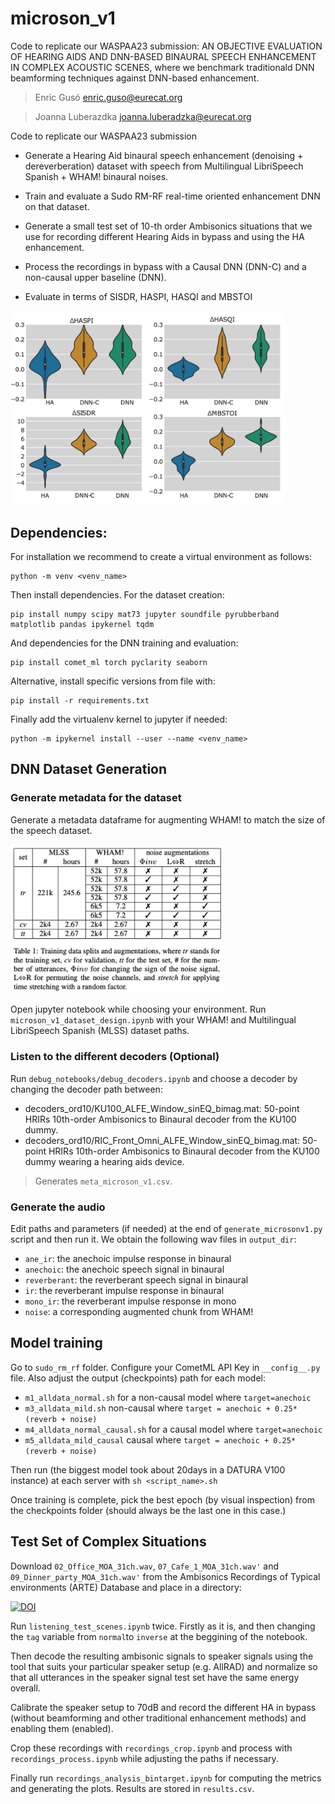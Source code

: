# microson_v1
Code to replicate our WASPAA23 submission: AN OBJECTIVE EVALUATION OF HEARING AIDS AND DNN-BASED BINAURAL SPEECH ENHANCEMENT IN COMPLEX ACOUSTIC SCENES, where we benchmark traditionald DNN beamforming techniques against DNN-based enhancement.
>Enric Gusó enric.guso@eurecat.org

>Joanna Luberazdka joanna.luberadzka@eurecat.org

Code to replicate our WASPAA23 submission

* Generate a Hearing Aid binaural speech enhancement (denoising + dereverberation) dataset with speech from Multilingual LibriSpeech Spanish + WHAM! binaural noises.

* Train and evaluate a Sudo RM-RF real-time oriented enhancement DNN on that dataset.

* Generate a small test set of 10-th order Ambisonics situations that we use for recording different Hearing Aids in bypass and using the HA enhancement.

* Process the recordings in bypass with a Causal DNN (DNN-C) and a non-causal upper baseline (DNN).

* Evaluate in terms of SISDR, HASPI, HASQI and MBSTOI

<img src="figures/results.png" alt="isolated" width="440"/>

## Dependencies:
For installation we recommend to create a virtual environment as follows:
```
python -m venv <venv_name>
```
Then install dependencies. For the dataset creation:
```
pip install numpy scipy mat73 jupyter soundfile pyrubberband matplotlib pandas ipykernel tqdm 
```
And dependencies for the DNN training and evaluation:
```
pip install comet_ml torch pyclarity seaborn
```

Alternative, install specific versions from file with:
```
pip install -r requirements.txt
```

Finally add the virtualenv kernel to jupyter if needed:
```
python -m ipykernel install --user --name <venv_name>
```

## DNN Dataset Generation

### Generate metadata for the dataset

Generate a metadata dataframe for augmenting WHAM! to match the size of the speech dataset. 

<img src="figures/table.png" alt="isolated" width="340"/>

Open jupyter notebook while choosing your environment.
Run ```microson_v1_dataset_design.ipynb``` with your WHAM! and Multilingual LibriSpeech Spanish (MLSS) dataset paths.
### Listen to the different decoders (Optional)
Run ```debug_notebooks/debug_decoders.ipynb``` and choose a decoder by changing the decoder path between:
* decoders_ord10/KU100_ALFE_Window_sinEQ_bimag.mat: 50-point HRIRs 10th-order Ambisonics to Binaural decoder from the KU100 dummy.
* decoders_ord10/RIC_Front_Omni_ALFE_Window_sinEQ_bimag.mat: 50-point HRIRs 10th-order Ambisonics to Binaural decoder from the KU100 dummy wearing a hearing aids device.

>Generates ```meta_microson_v1.csv```.
### Generate the audio
Edit paths and parameters (if needed) at the end of ```generate_microsonv1.py``` script and then run it.
We obtain the following wav files in ```output_dir```:
* ```ane_ir```: the anechoic impulse response in binaural
* ```anechoic```: the anechoic speech signal in binaural
* ```reverberant```: the reverberant speech signal in binaural
* ```ir```: the reverberant impulse response in binaural
* ```mono_ir```: the reverberant impulse response in mono
* ```noise```: a corresponding augmented chunk from WHAM!
## Model training

Go to ```sudo_rm_rf``` folder.
Configure your CometML API Key in ```__config__.py``` file. Also adjust the output (checkpoints) path for each model:
* ```m1_alldata_normal.sh``` for a non-causal model where ```target=anechoic```
* ```m3_alldata_mild.sh``` non-causal where ```target = anechoic + 0.25*(reverb + noise)```
* ```m4_alldata_normal_causal.sh``` for a causal model where ```target=anechoic```
* ```m5_alldata_mild_causal``` causal where ```target = anechoic + 0.25*(reverb + noise)```

Then run (the biggest model took about 20days in a DATURA V100 instance) at each server with ```sh <script_name>.sh```

Once training is complete, pick the best epoch (by visual inspection) from the checkpoints folder (should always be the last one in this case.)

## Test Set of Complex Situations

Download ```02_Office_MOA_31ch.wav```, ```07_Cafe_1_MOA_31ch.wav'``` and ```09_Dinner_party_MOA_31ch.wav'``` from the Ambisonics Recordings of Typical environments (ARTE) Database and place in a directory:

[![DOI](https://zenodo.org/badge/DOI/10.5281/zenodo.2261633.svg)](https://doi.org/10.5281/zenodo.2261633)

Run ```listening_test_scenes.ipynb``` twice. Firstly as it is, and then changing the ```tag``` variable from ```normal```to ```inverse``` at the beggining of the notebook.

Then decode the resulting ambisonic signals to speaker signals using the tool that suits your particular speaker setup (e.g. AllRAD) and normalize so that all utterances in the speaker signal test set have the same energy overall.

Calibrate the speaker setup to 70dB and record the different HA in bypass (without beamforming and other traditional enhancement methods) and enabling them (enabled).

Crop these recordings with ```recordings_crop.ipynb``` and process with ```recordings_process.ipynb``` while adjusting the paths if necessary.

Finally run ```recordings_analysis_bintarget.ipynb``` for computing the metrics and generating the plots. Results are stored in ```results.csv```.